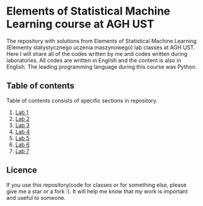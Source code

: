 # Elements of Statistical Machine Learning course at AGH UST
The repository with solutions from Elements of Statistical Machine Learning (Elementy statystycznego uczenia maszynowego) lab classes at AGH UST. Here I will share all of the codes written by me and codes written during laboratories. All codes are written in English and the content is also in English. The leading programming language during this course was Python.
## Table of contents
Table of contents consists of specific sections in repository.
1. [Lab 1](https://github.com/Szymon-Budziak/Elements_of_Statistical_Machine_Learning_course_AGH/tree/main/Lab_1)
2. [Lab 2](https://github.com/Szymon-Budziak/Elements_of_Statistical_Machine_Learning_course_AGH/tree/main/Lab_2)
3. [Lab 3](https://github.com/Szymon-Budziak/Elements_of_Statistical_Machine_Learning_course_AGH/tree/main/Lab_3)
4. [Lab 4](https://github.com/Szymon-Budziak/Elements_of_Statistical_Machine_Learning_course_AGH/tree/main/Lab_4)
5. [Lab 5](https://github.com/Szymon-Budziak/Elements_of_Statistical_Machine_Learning_course_AGH/tree/main/Lab_5)
6. [Lab 6](https://github.com/Szymon-Budziak/Elements_of_Statistical_Machine_Learning_course_AGH/tree/main/Lab_6)
7. [Lab 7](https://github.com/Szymon-Budziak/Elements_of_Statistical_Machine_Learning_course_AGH/tree/main/Lab_7)
## Licence
If you use this repository/code for classes or for something else, please give me a star or a fork :). It will help me know that my work is important and useful to someone.
